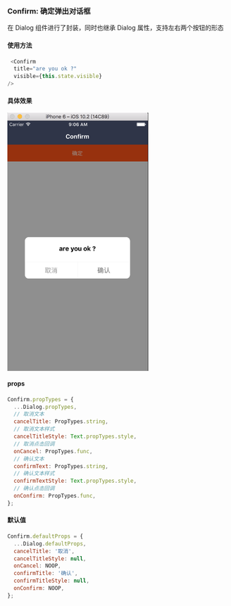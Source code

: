 ### Confirm: 确定弹出对话框

在 Dialog 组件进行了封装，同时也继承 Dialog 属性，支持左右两个按钮的形态

#### 使用方法

```js
 <Confirm
  title="are you ok ?"
  visible={this.state.visible}
/>
```

#### 具体效果

<img src="./demo.png" width = "320"  alt="图片名称" align=center />

#### props

```js
Confirm.propTypes = {
  ...Dialog.propTypes,
  // 取消文本
  cancelTitle: PropTypes.string,
  // 取消文本样式
  cancelTitleStyle: Text.propTypes.style,
  // 取消点击回调
  onCancel: PropTypes.func,
  // 确认文本
  confirmText: PropTypes.string,
  // 确认文本样式
  confirmTextStyle: Text.propTypes.style,
  // 确认点击回调
  onConfirm: PropTypes.func,
};
```

#### 默认值

```js
Confirm.defaultProps = {
  ...Dialog.defaultProps,
  cancelTitle: '取消',
  cancelTitleStyle: null,
  onCancel: NOOP,
  confirmTitle: '确认',
  confirmTitleStyle: null,
  onConfirm: NOOP,
};
```
